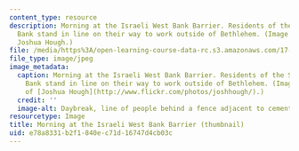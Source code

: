 ```yaml
---
content_type: resource
description: Morning at the Israeli West Bank Barrier. Residents of the Southern West
  Bank stand in line on their way to work outside of Bethlehem. (Image courtesy of
  Joshua Hough.)
file: /media/https%3A/open-learning-course-data-rc.s3.amazonaws.com/17-506-ethnic-politics-ii-spring-2007/e78a8331b2f1840ec71d16747d4cb03c_17-506s07-th.jpg
file_type: image/jpeg
image_metadata:
  caption: Morning at the Israeli West Bank Barrier. Residents of the Southern West
    Bank stand in line on their way to work outside of Bethlehem. (Image courtesy
    of [Joshua Hough](http://www.flickr.com/photos/joshhough/).)
  credit: ''
  image-alt: Daybreak, line of people behind a fence adjacent to cement wall.
resourcetype: Image
title: Morning at the Israeli West Bank Barrier (thumbnail)
uid: e78a8331-b2f1-840e-c71d-16747d4cb03c
---
```


